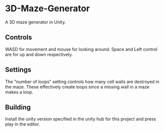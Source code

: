 # 3D-Maze-Generator
A 3D maze generator in Unity.

<h2>Controls</h2>
WASD for movement and mouse for looking around. Space and Left control are for up and down respectively.

<h2>Settings</h2>
The "number of loops" setting controls how many cell walls are destroyed in the maze. These effectively create loops since a missing wall in a maze makes a loop.

<h2>Building</h2>
Install the unity version specified in the unity hub for this project and press play in the editor.

